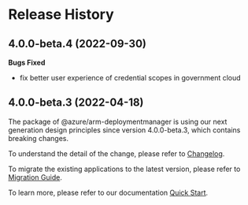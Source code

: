 # Release History

## 4.0.0-beta.4 (2022-09-30)

**Bugs Fixed**

  -  fix better user experience of credential scopes in government cloud

## 4.0.0-beta.3 (2022-04-18)

The package of @azure/arm-deploymentmanager is using our next generation design principles since version 4.0.0-beta.3, which contains breaking changes.

To understand the detail of the change, please refer to [Changelog](https://aka.ms/js-track2-changelog).

To migrate the existing applications to the latest version, please refer to [Migration Guide](https://aka.ms/js-track2-migration-guide).

To learn more, please refer to our documentation [Quick Start](https://aka.ms/js-track2-quickstart).
